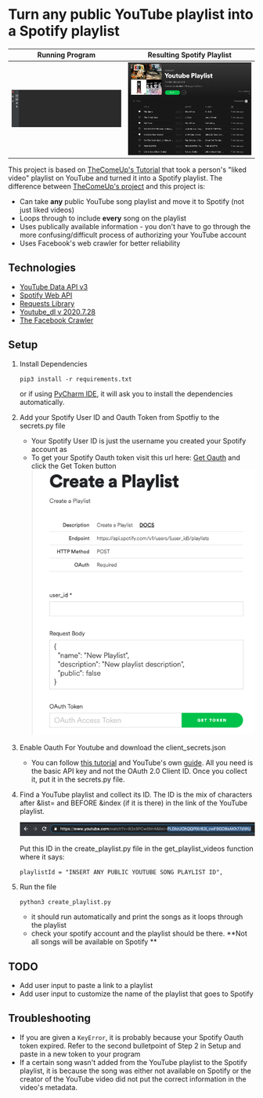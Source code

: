 # Turn any public YouTube playlist into a Spotify playlist
Running Program            | Resulting Spotify Playlist 
:--------------------------------------:|:--------------------------------------:
![Image](https://github.com/clipchak/YouTubePlaylistToSpotifyPlaylist/blob/master/images/workingGif.gif)  |  ![Image](https://github.com/clipchak/YouTubePlaylistToSpotifyPlaylist/blob/master/images/workingGifSpotify.gif)


This project is based on [TheComeUp's Tutorial](https://www.youtube.com/watch?v=7J_qcttfnJA) that took a person's "liked video" playlist on YouTube and turned it into a Spotify playlist. The difference between [TheComeUp's project](https://github.com/TheComeUpCode/SpotifyGeneratePlaylist) and this project is: 
- Can take **any** public YouTube song playlist and move it to Spotify (not just liked videos)
- Loops through to include **every** song on the playlist
- Uses publically available information - you don't have to go through the more confusing/difficult process of authorizing your YouTube account 
- Uses Facebook's web crawler for better reliability

## Technologies 
- [YouTube Data API v3](https://developers.google.com/youtube/v3)
- [Spotify Web API](https://developer.spotify.com/documentation/web-api/)
- [Requests Library](https://requests.readthedocs.io/en/master/)
- [Youtube_dl v 2020.7.28](https://github.com/ytdl-org/youtube-dl/)
- [The Facebook Crawler](https://developers.facebook.com/docs/sharing/webmasters/crawler/)

## Setup
1. Install Dependencies 
   ```
   pip3 install -r requirements.txt
   ```
   or if using [PyCharm IDE](https://www.jetbrains.com/pycharm/), it will ask you to install the dependencies automatically.

2. Add your Spotify User ID and Oauth Token from Spotfiy to the secrets.py file
   * Your Spotify User ID is just the username you created your Spotify account as
   * To get your Spotify Oauth token visit this url here: [Get Oauth](https://developer.spotify.com/console/post-playlists/) and click the Get Token button
   ![Image](https://github.com/clipchak/YouTubePlaylistToSpotifyPlaylist/blob/master/images/spotifyOauth.png)
3. Enable Oauth For Youtube and download the client_secrets.json
   * You can follow [this tutorial](https://www.youtube.com/watch?v=V4KqpIX6pdI&t) and YouTube's own [guide](https://developers.google.com/youtube/v3/getting-started/). All you need is the basic API key and not the OAuth 2.0 Client ID. Once you collect it, put it in the secrets.py file.
4. Find a YouTube playlist and collect its ID. The ID is the mix of characters after &list= and BEFORE &index (if it is there) in the link of the YouTube playlist.

   ![Image](https://github.com/clipchak/YouTubePlaylistToSpotifyPlaylist/blob/master/images/playlistID.png)
   
   Put this ID in the create_playlist.py file in the get_playlist_videos function where it says:
   ```
   playlistId = "INSERT ANY PUBLIC YOUTUBE SONG PLAYLIST ID",
   ```
5. Run the file 
   ```
   python3 create_playlist.py
   ```
   * it should run automatically and print the songs as it loops through the playlist
   * check your spotify account and the playlist should be there. **Not all songs will be available on Spotify **
   
## TODO
- Add user input to paste a link to a playlist
- Add user input to customize the name of the playlist that goes to Spotify

## Troubleshooting
- If you are given a ```KeyError```, it is probably because your Spotify Oauth token expired. Refer to the second bulletpoint of Step 2 in Setup and paste in a new token to your program
- If a certain song wasn't added from the YouTube playlist to the Spotify playlist, it is because the song was either not available on Spotify or the creator of the YouTube video did not put the correct information in the video's metadata. 
